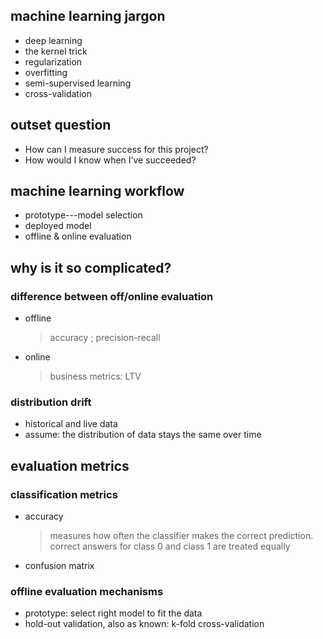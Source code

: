 ## machine learning jargon
- deep learning
- the kernel trick
- regularization
- overfitting
- semi-supervised learning
- cross-validation
## outset question
- How can I measure success for this project?
- How would I know when I’ve succeeded?

## machine learning workflow
- prototype---model selection  
- deployed model
- offline & online evaluation

## why is it so complicated?
### difference between off/online evaluation
- offline  </br>
    >accuracy ; precision-recall
- online <br/>
    >business metrics: LTV
    
### distribution drift
- historical and live data
- assume:  the distribution of data stays the same over time

## evaluation metrics
### classification metrics
- accuracy <br/>
    > measures how often the classifier makes the correct prediction.
    > correct answers for class 0 and class 1 are treated equally
- confusion matrix


### offline evaluation mechanisms
- prototype: select right model to fit the data
- hold-out validation, also as known: k-fold cross-validation



